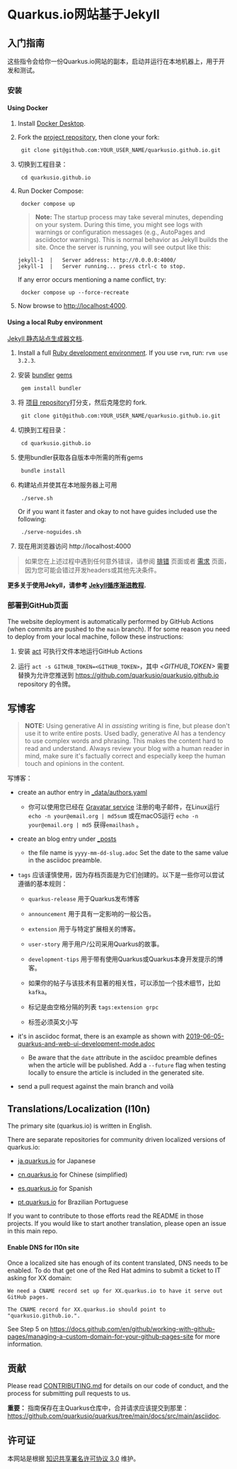 # Quarkus.io网站基于Jekyll

## 入门指南

这些指令会给你一份Quarkus.io网站的副本，启动并运行在本地机器上，用于开发和测试。

### 安装

#### Using Docker

1. Install [Docker Desktop](https://docs.docker.com/install/).

2. Fork the [project repository](https://github.com/quarkusio/quarkusio.github.io), then clone your fork:


        git clone git@github.com:YOUR_USER_NAME/quarkusio.github.io.git

3. 切换到工程目录：


        cd quarkusio.github.io

4. Run Docker Compose:


        docker compose up

    > **Note:** The startup process may take several minutes, depending on your system. During this time, you might see logs with warnings or configuration messages (e.g., AutoPages and asciidoctor warnings). This is normal behavior as Jekyll builds the site. Once the server is running, you will see output like this:

    ```
    jekyll-1  |   Server address: http://0.0.0.0:4000/
    jekyll-1  |   Server running... press ctrl-c to stop.
    ```

    If any error occurs mentioning a name conflict, try:

        docker compose up --force-recreate

5. Now browse to [http://localhost:4000](http://localhost:4000).

#### Using a local Ruby environment
[Jekyll 静态站点生成器文档](https://jekyllrb.com/docs/).

1. Install a full [Ruby development environment](https://jekyllrb.com/docs/installation/). If you use `rvm`, run: `rvm use 3.2.3`.

2. 安装 [bundler](https://jekyllrb.com/docs/ruby-101/#bundler)  [gems](https://jekyllrb.com/docs/ruby-101/#gems)

  
        gem install bundler

3. 将 [项目 repository](https://github.com/quarkusio/quarkusio.github.io)打分支，然后克隆您的 fork.

  
        git clone git@github.com:YOUR_USER_NAME/quarkusio.github.io.git

4. 切换到工程目录：

  
        cd quarkusio.github.io

5. 使用bundler获取各自版本中所需的所有gems


        bundle install

6. 构建站点并使其在本地服务器上可用

  
        ./serve.sh

   Or if you want it faster and okay to not have guides included use the following:

        ./serve-noguides.sh


7. 现在用浏览器访问 http://localhost:4000


> 如果您在上述过程中遇到任何意外错误，请参阅 [排错](https://jekyllrb.com/docs/troubleshooting/#configuration-problems) 页面或者 [需求](https://jekyllrb.com/docs/installation/#requirements) 页面，因为您可能会错过开发headers或其他先决条件。

**更多关于使用Jekyll，请参考 [Jekyll循序渐进教程](https://jekyllrb.com/docs/step-by-step/01-setup/).**

### 部署到GitHub页面

The website deployment is automatically performed by GitHub Actions (when commits are pushed to the `main` branch).
If for some reason you need to deploy from your local machine, follow these instructions:

1. 安装 [act](https://github.com/nektos/act#installation) 可执行文件本地运行GitHub Actions

2. 运行 `act -s GITHUB_TOKEN=<GITHUB_TOKEN>`，其中 *<GITHUB_TOKEN>* 需要替换为允许您推送到 https://github.com/quarkusio/quarkusio.github.io repository 的令牌。


## 写博客

> **NOTE:** Using generative AI in *assisting* writing is fine, but please don't use it to write entire posts. 
> Used badly, generative AI has a tendency to use complex words and phrasing. This makes 
the content hard to read and understand. Always review your blog with a human reader in mind, make sure it's factually correct and especially keep the human touch and opinions in the content.

写博客：

- create an author entry in [_data/authors.yaml](https://github.com/quarkusio/quarkusio.github.io/blob/main/_data/authors.yaml)

  - 你可以使用您已经在 [Gravatar service](https://gravatar.com) 注册的电子邮件，在Linux运行 `echo -n your@email.org | md5sum` 或在macOS运行 `echo -n your@email.org | md5` 获得`emailhash` 。

     
- create an blog entry under [_posts](https://github.com/quarkusio/quarkusio.github.io/tree/main/_posts)

  - the file name is `yyyy-mm-dd-slug.adoc` Set the date to the same value in the asciidoc preamble.

- `tags` 应该谨慎使用，因为存档页面是为它们创建的。以下是一些你可以尝试遵循的基本规则：

  - `quarkus-release` 用于Quarkus发布博客

  - `announcement` 用于具有一定影响的一般公告。

  - `extension` 用于与特定扩展相关的博客。

  - `user-story` 用于用户/公司采用Quarkus的故事。

  - `development-tips` 用于带有使用Quarkus或Quarkus本身开发提示的博客。 

  - 如果你的帖子与该技术有显著的相关性，可以添加一个技术细节，比如 `kafka`。

  - 标记是由空格分隔的列表 `tags:extension grpc`

  - 标签必须英文小写

- it's in asciidoc format, there is an example as shown with [2019-06-05-quarkus-and-web-ui-development-mode.adoc](https://github.com/quarkusio/quarkusio.github.io/blob/main/_posts/2019-06-05-quarkus-and-web-ui-development-mode.adoc)

  - Be aware that the `date` attribute in the asciidoc preamble defines when the article will be published. Add a `--future` flag when testing locally to ensure the article is included in the generated site. 

- send a pull request against the main branch and voilà




## Translations/Localization (l10n)

The primary site (quarkus.io) is written in English. 

There are separate repositories for community driven localized versions of quarkus.io:

- [ja.quarkus.io](https://github.com/quarkusio/ja.quarkus.io) for Japanese

- [cn.quarkus.io](https://github.com/quarkusio/cn.quarkus.io) for Chinese (simplified)

- [es.quarkus.io](https://github.com/quarkusio/es.quarkus.io) for Spanish

- [pt.quarkus.io](https://github.com/quarkusio/pt.quarkus.io) for Brazilian Portuguese


If you want to contribute to those efforts read the README in those projects. If you would like to
start another translation, please open an issue in this main repo.

#### Enable DNS for l10n site

Once a localized site has enough of its content translated, DNS needs to be enabled. To do that get one of the Red Hat admins to submit
a ticket to IT asking for XX domain:

```
We need a CNAME record set up for XX.quarkus.io to have it serve out GitHub pages. 

The CNAME record for XX.quarkus.io should point to "quarkusio.github.io.".
```

See Step 5 on https://docs.github.com/en/github/working-with-github-pages/managing-a-custom-domain-for-your-github-pages-site for more information.

## 贡献

Please read [CONTRIBUTING.md](https://github.com/quarkusio/quarkusio.github.io/tree/main/CONTRIBUTING.md) for details on our code of conduct, and the process for submitting pull requests to us.

**重要：** 指南保存在主Quarkus仓库中，合并请求应该提交到那里：
https://github.com/quarkusio/quarkus/tree/main/docs/src/main/asciidoc.

## 许可证

本网站是根据 [知识共享署名许可协议 3.0](https://creativecommons.org/licenses/by/3.0/) 维护。
